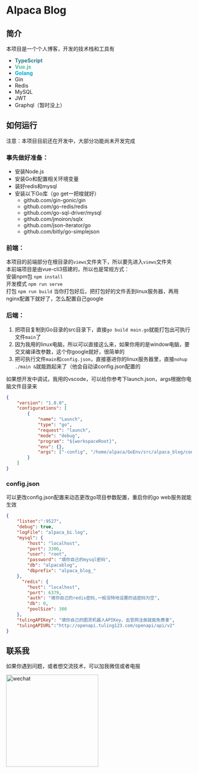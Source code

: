 # Alpaca Blog

## 简介
本项目是一个个人博客，开发的技术栈和工具有
- <b style="color:#2b7489">TypeScript</b>
- <b style="color:rgb(79, 192, 141)">Vue.js</b>
- <b style="color:rgb(0, 173, 216)">Golang</b>
- Gin
- Redis
- MySQL
- JWT
- Graphql（暂时没上）

## 如何运行
注意：本项目目前还在开发中，大部分功能尚未开发完成

### 事先做好准备：
- 安装Node.js
- 安装Go和配置相关环境变量
- 装好redis和mysql
- 安装以下Go库（go get一把梭就好）
  - github.com/gin-gonic/gin
  - github.com/go-redis/redis
  - github.com/go-sql-driver/mysql
  - github.com/jmoiron/sqlx
  - github.com/json-iterator/go
  - github.com/bitly/go-simplejson

### 前端：
本项目的前端部分在根目录的`views`文件夹下，所以要先进入`views`文件夹  
本前端项目是由vue-cli3搭建的，所以也是常规方式：  
安装npm包 `npm install`  
开发模式  `npm run serve`  
打包     `npm run build`
当你打包好后，把打包好的文件丢到linux服务器，再用nginx配置下就好了，怎么配置自己google

### 后端：
1. 把项目复制到Go目录的src目录下，直接`go build main.go`就能打包出可执行文件`main`了  
2. 因为我用的linux电脑，所以可以直接这么来，如果你用的是window电脑，要交叉编译改参数，这个你google就好，很简单的  
3. 把可执行文件`main`和`config.json`，直接塞进你的linux服务器里，直接`nohup ./main &`就能跑起来了（他会自动读config.json配置的  

如果想开发中调试，我用的vscode，可以给你参考下launch.json，args根据你电脑文件目录来
```json
{
    "version": "1.0.0",
    "configurations": [        
        {
            "name": "Launch",
            "type": "go",
            "request": "launch",
            "mode": "debug",
            "program": "${workspaceRoot}",
            "env": {},
            "args": ["-config", "/home/alpaca/GoEnv/src/alpaca_blog/config.json"]
        }
    ]
}
```
### config.json
可以更改config.json配置来动态更改go项目参数配置，重启你的go web服务就能生效
```json
{
    "listen":":9527",
    "debug": true,
    "logFile": "alpaca_bi.log",
    "mysql": {
        "host": "localhost",
        "port": 3306,
        "user": "root",
        "password": "填你自己的mysql密码",
        "db": "alpacablog",
        "dbprefix": "alpaca_blog_"
    },
      "redis": {
        "host": "localhost",
        "port": 6379,
        "auth": "填你自己的redis密码,一般没特地设置的话密码为空",
        "db": 0,
        "poolSize": 300
    },
    "tulingAPIKey": "填你自己的图灵机器人APIKey，去官网注册就能免费拿",
    "tulingAPIURL":"http://openapi.tuling123.com/openapi/api/v2"
}
```

## 联系我
如果你遇到问题，或者想交流技术，可以加我微信或者电报
<p align="left">
	<img src="https://alpaca.cdn.bcebos.com/wechat.jpg" alt="wechat"  width="250">
</p>


